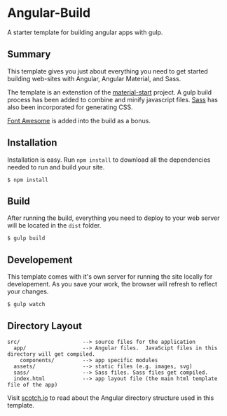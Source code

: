 # Angular-Build
A starter template for building angular apps with gulp.


## Summary
This template gives you just about everything you need to get started building web-sites with Angular, Angular Material, and Sass.

The template is an extenstion of the [material-start](https://github.com/angular/material-start) project.  A gulp build process has been added to combine and minify javascript files.  [Sass](http://sass-lang.com/) has also been incorporated for generating CSS.

[Font Awesome](http://fontawesome.io/) is added into the build as a bonus.

## Installation
Installation is easy.  Run ```npm install``` to download all the dependencies needed to run and build your site.

```
$ npm install
```

## Build
After running the build, everything you need to deploy to your web server will be located in the ```dist``` folder.

```
$ gulp build
```

## Developement
This template comes with it's own server for running the site locally for developement.  As you save your work, the browser will refresh to reflect your changes.

```
$ gulp watch
```

## Directory Layout

```
src/                    --> source files for the application
  app/                  --> Angular files.  JavaScipt files in this directory will get compiled.
    components/        	--> app specific modules
  assets/               --> static files (e.g. images, svg)
  sass/                 --> Sass files. Sass files get compiled.
  index.html            --> app layout file (the main html template file of the app)
```

Visit [scotch.io](https://scotch.io/tutorials/angularjs-best-practices-directory-structure) to read about the Angular directory structure used in this template.